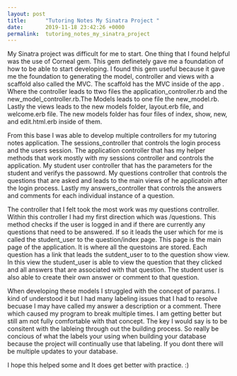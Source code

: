 ```yaml
---
layout: post
title:      "Tutoring Notes My Sinatra Project "
date:       2019-11-18 23:42:26 +0000
permalink:  tutoring_notes_my_sinatra_project
---
```



My Sinatra project was difficult for me to start.  One thing that I found helpful was the use of Corneal gem.  This gem definetely gave me a foundation of how to be able to start developing.  I found this gem useful because it gave me the foundation to generating the model, controller and views with a scaffold also called the MVC.   The scaffold has the MVC inside of the app .  Where the controller leads to ttwo files the application_controller.rb and the new_model_controller.rb.The Models leads to one file the new_model.rb. Lastly the views leads to the new models folder, layout.erb file, and welcome.erb file.  The new models folder has four files of index, show, new, and edit.html.erb inside of them.  

From this base I was able to develop multiple controllers for my tutoring notes application.  The sessions_controller that controls the login process and the users session.  The application controller that has my helper methods that work mostly with my sessions controller and controls the application.  My student user controller that has the parameters for the student and verifys the passowrd.  My questions controller that controls the questions that are asked and leads to the main views of he applicatoin after the login process.  Lastly my answers_controller that controls the answers and comments for each individual instance of a question.  

The controller that I felt took the most work was my questions controller.  Within this controller I had my first direction which was /questions.  This method checks if the user is logged in and if there are currently any questions that need to be answered.  If so it leads the user which for me is called the student_user to the question/index page.  This page is the main page of the application.  It is where all the questoins are stored.   Each question has a link that leads the sutdent_user to to the question show view.  In this view the student_user is able to view the question that they clicked and all answers that are associated with that  question.  The student user is also able to create their own answer or comment to that question.  

When developing these models I struggled with the concept of params.  I kind of understood it but I had many labeling issues that I had to resolve becuase I may have called my answer a description or a comment.  There which caused my program to break multiple times.  I am getting better but still am not fully comfortable with that concept.  The key I would say is to be consitent with the lableing through out the building process.  So really be concious of what the labels your using when building your database because the project will continually use that labeling. If you dont there will be multiple updates to your database. 

I hope this helped some and It does get better with practice.  :)


